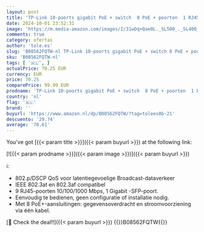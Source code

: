 ```yaml
---
layout: post
title: 'TP-Link 10-poorts gigabit PoE + switch  8 PoE + poorten  1 RJ45-poort  1 SFP-sleuf  802.3at / af  63 W PoE-voeding  stalen behuizing  TL-SG1210P '
date: 2024-10-01 23:52:31
image: 'https://m.media-amazon.com/images/I/31wDq+Qae0L._SL500_._SL400_.jpg'
comments: true
category: ofertas
author: 'tole.es'
slug: 'B08562FQTW-nl TP-Link 10-poorts gigabit PoE + switch 8 PoE + poorten 1...'
sku: 'B08562FQTW-nl'
tags: [ '🇳🇱', ]
actualPrice: 70.25 EUR
currency: EUR
price: 70.25
comparePrice: 99.99 EUR
prodname: 'TP-Link 10-poorts gigabit PoE + switch  8 PoE + poorten  1 RJ45-poort  1 SFP-sleuf  802.3at / af  63 W PoE-voeding  stalen behuizing  TL-SG1210P '
country: 'nl'
flag: '🇳🇱'
brand: ''
buyurl: 'https://www.amazon.nl/dp/B08562FQTW/?tag=tolees0b-21'
descuento: '29.74'
average: '70.61'
---
```


You've got [{{< param title >}}]({{< param buyurl >}}) at the following link:

[![{{< param prodname >}}]({{< param image >}})]({{< param buyurl >}})

ℹ️:

- 802.p/DSCP QoS voor latentiegevoelige Broadcast-dataverkeer
- IEEE 802.3at en 802.3af compatibel
- 9 RJ45-poorten 10/100/1000 Mbps, 1 Gigabit -SFP-poort.
- Eenvoudig te bedienen, geen configuratie of installatie nodig.
- Met 8 PoE+-aansluitingen: gegevensoverdracht en stroomvoorziening via één kabel.

[🛒 Check the deal!!]({{< param buyurl >}})
{{<world>}}B08562FQTW{{</world>}}
